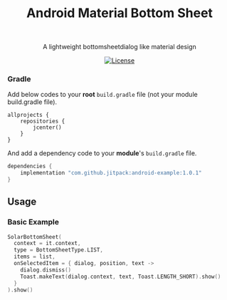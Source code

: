 <h1 align="center">Android Material Bottom Sheet</h1></br>

<p align="center">
A lightweight bottomsheetdialog like material design
</p>

<p align="center">
  <a href="https://opensource.org/licenses/Apache-2.0"><img alt="License" src="https://img.shields.io/badge/License-Apache%202.0-blue.svg"/></a>
</p>

### Gradle 
Add below codes to your **root** `build.gradle` file (not your module build.gradle file).
```
allprojects {
    repositories {
        jcenter()
    }
}
```
And add a dependency code to your **module**'s `build.gradle` file.
```gradle
dependencies {
    implementation "com.github.jitpack:android-example:1.0.1"
}
```

## Usage
### Basic Example
```kotlin
SolarBottomSheet(
  context = it.context,
  type = BottomSheetType.LIST,
  items = list,
  onSelectedItem = { dialog, position, text ->
    dialog.dismiss()
    Toast.makeText(dialog.context, text, Toast.LENGTH_SHORT).show()
  }
).show()
```
